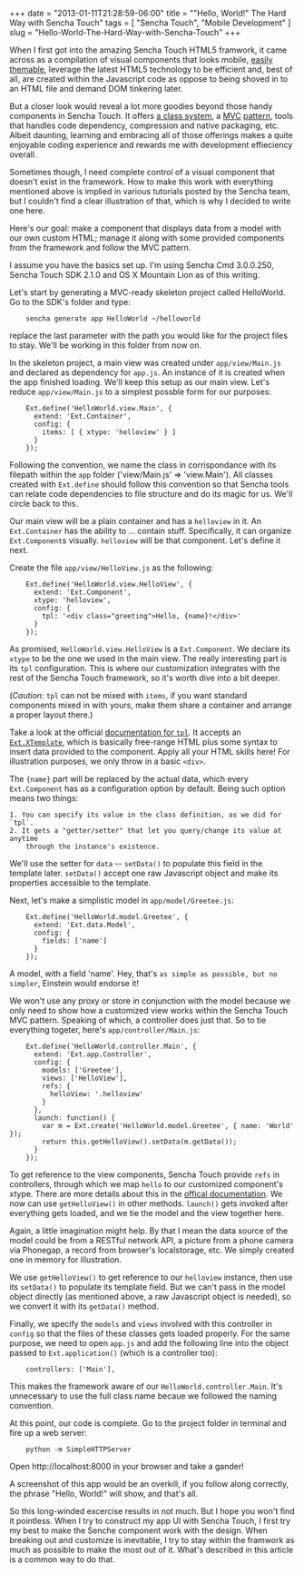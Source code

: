 +++
date = "2013-01-11T21:28:59-06:00"
title = "\"Hello, World!\" The Hard Way with Sencha Touch"
tags = [ "Sencha Touch", "Mobile Development" ]
slug = "Hello-World-The-Hard-Way-with-Sencha-Touch"
+++

When I first got into the amazing Sencha Touch HTML5 framwork, it came across
as a compilation of visual components that looks mobile, [easily themable][1],
leverage the latest HTML5 technology to be efficient and, best
of all, are created within the Javascript code as oppose to being shoved
in to an HTML file and demand DOM tinkering later.

But a closer look would reveal a lot more goodies beyond those handy
components in Sencha Touch. It offers [a class system][2], a [M][3][V][4][C][5]
[pattern][6], tools that handles code dependency, compression and native
packaging, etc. Albeit daunting, learning and embracing all of those offerings
makes a quite enjoyable coding experience and rewards me with development
effieciency overall.

Sometimes though, I need complete control of a visual component that doesn't
exist in the framework. How to make this work with everything mentioned above
is implied in various tutorials posted by the Sencha team, but I couldn't find
a clear illustration of that, which is why I decided to write one here.

Here's our goal: make a component that displays data from a model with our own
custom HTML; manage it along with some provided components from the framework
and follow the MVC pattern.

I assume you have the basics set up. I'm using Sencha Cmd 3.0.0.250, Sencha
Touch SDK 2.1.0 and OS X Mountain Lion as of this writing.

Let's start by generating a MVC-ready skeleton project called HelloWorld. Go to
the SDK's folder and type:

        sencha generate app HelloWorld ~/helloworld

replace the last parameter with the path you would like for the project files
to stay. We'll be working in this folder from now on.

In the skeleton project, a main view was created under `app/view/Main.js` and
declared as dependency for `app.js`. An instance of it is created when the app
finished loading. We'll keep this setup as our main view. Let's reduce
`app/view/Main.js` to a simplest possble form for our purposes:


        Ext.define('HelloWorld.view.Main', {
          extend: 'Ext.Container',
          config: {
            items: [ { xtype: 'helloview' } ]
          }
        });

Following the convention, we name the class in corrispondance with its
filepath within the `app` folder ('view/Main.js' =&gt; 'view.Main'). All
classes created with `Ext.define` should follow this convention so that Sencha
tools can relate code dependencies to file structure and do its magic for us.
We'll circle back to this.

Our main view will be a plain container and has a `helloview` in it. An
`Ext.Container` has the ability to ... contain stuff. Specifically, it can
organize `Ext.Component`s visually. `helloview` will be that component. Let's
define it next.

Create the file `app/view/HelloView.js` as the following:

        Ext.define('HelloWorld.view.HelloView', {
          extend: 'Ext.Component',
          xtype: 'helloview',
          config: {
            tpl: '<div class="greeting">Hello, {name}!</div>'
          }
        });

As promised, `HelloWorld.view.HelloView` is a `Ext.Component`. We declare its
`xtype` to be the one we used in the main view. The really interesting part is
its `tpl` configuration. This is where our customization integrates with the
rest of the Sencha Touch framework, so it's worth dive into a bit deeper.

(*Caution*: `tpl` can not be mixed with `items`, if you want standard components
mixed in with yours, make them share a container and arrange a proper layout
there.)

Take a look at the official [documentation for `tpl`][7]. It accepts an
[`Ext.XTemplate`][8], which is basically free-range HTML plus some syntax to
insert data provided to the component. Apply all your HTML skills here! For
illustration purposes, we only throw in a basic `<div>`.

The `{name}` part will be replaced by the actual data, which every
`Ext.Component` has as a configuration option by default. Being such option
means two things:

    1. You can specify its value in the class definition, as we did for `tpl`.
    2. It gets a "getter/setter" that let you query/change its value at anytime
        through the instance's existence.

We'll use the setter for `data` -- `setData()` to populate this field in the
template later. `setData()` accept one raw Javascript object and make its
properties accessible to the template.

Next, let's make a simplistic model in `app/model/Greetee.js`:

        Ext.define('HelloWorld.model.Greetee', {
          extend: 'Ext.data.Model',
          config: {
            fields: ['name']
          }
        });

A model, with a field 'name'. Hey, that's `as simple as possible, but no
simpler`, Einstein would endorse it!

We won't use any proxy or store in conjunction with the model because we
only need to show how a customized view works within the Sencha Touch MVC
pattern. Speaking of which, a controller does just that. So to tie everything
togeter, here's `app/controller/Main.js`:


        Ext.define('HelloWorld.controller.Main', {
          extend: 'Ext.app.Controller',
          config: {
            models: ['Greetee'],
            views: ['HelloView'],
            refs: {
              helloView: '.helloview'
            }
          },
          launch: function() {
            var m = Ext.create('HelloWorld.model.Greetee', { name: 'World' });
            return this.getHelloView().setData(m.getData());
          }
        });

To get reference to the view components, Sencha Touch provide `refs` in
controllers, through which we map `hello` to our customized component's xtype.
There are more details about this in the [offical documentation][9]. We now
can use `getHelloView()` in other methods. `launch()` gets invoked after
everything gets loaded, and we tie the model and the view together here.

Again, a little imagination might help. By that I mean the data source of the
model could be from a RESTful network API, a picture from a phone camera via
Phonegap, a record from browser's localstorage, etc. We simply created one in
memory for illustration.

We use `getHelloView()` to get reference to our `helloview` instance, then use
its `setData()` to populate its template field. But we can't pass in the model
object directly (as mentioned above, a raw Javascript object is needed), so
we convert it with its `getData()` method.

Finally, we specify the `models` and `views` involved with this controller in
`config` so that the files of these classes gets loaded properly. For the same
purpose, we need to open `app.js` and add the following line into the object
passed to `Ext.application()` (which is a controller too):

        controllers: ['Main'],

This makes the framework aware of our `HelloWorld.controller.Main`. It's
unnecessary to use the full class name becaue we followed the naming
convention.

At this point, our code is complete. Go to the project folder in terminal
and fire up a web server:

        python -m SimpleHTTPServer

Open http://localhost:8000 in your browser and take a gander!

A screenshot of this app would be an overkill, if you follow along correctly,
the phrase "Hello, World!" will show, and that's all.

So this long-winded excercise results in not much. But I hope you won't find
it pointless. When I try to construct my app UI with Sencha Touch, I first try
my best to make the Senche component work with the design. When breaking out
and customize is inevitable, I try to stay within the framwork as much as
possible to make the most out of it. What's described in this article is a
common way to do that.

[1]: http://compass-style.org
[2]: http://docs.sencha.com/touch/2-1/#!/guide/class_system
[3]: http://www.sencha.com/learn/architecting-your-app-in-ext-js-4-part-1
[4]: http://www.sencha.com/learn/architecting-your-app-in-ext-js-4-part-2
[5]: http://www.sencha.com/learn/architecting-your-app-in-ext-js-4-part-3
[6]: http://www.sencha.com/blog/architecting-your-app-with-sencha-touch-2-mvc
[7]: http://docs.sencha.com/touch/2-1/#!/api/Ext.Component-cfg-tpl
[8]: http://docs.sencha.com/touch/2-1/#!/api/Ext.XTemplate
[9]: http://docs.sencha.com/touch/2-1/#!/guide/controllers
